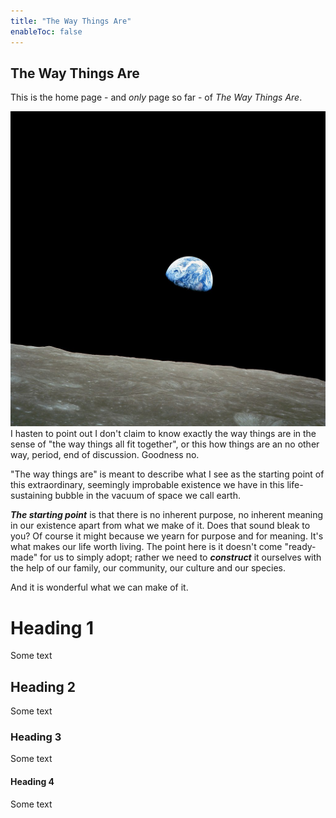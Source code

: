 ```yaml
---
title: "The Way Things Are"
enableToc: false
---
```

## The Way Things Are


This is the home page - and *only* page so far - of *The Way Things Are*.

 ![Earthrise taken from Apollo 8](notes/images/NASA-Apollo8-Dec24-Earthrise.jpg#right50)I hasten to point out I don't claim to know exactly the way things are in the sense of "the way things all fit together", or this how things are an no other way, period, end of discussion. Goodness no. 

"The way things are" is meant to describe what I see as the starting point of this extraordinary, seemingly improbable existence we have in this life-sustaining bubble in the vacuum of space we call earth.

***The starting point*** is that there is no inherent purpose, no inherent meaning in our existence apart from what we make of it. Does that sound bleak to you? Of course it might because we yearn for purpose and for meaning. It's what makes our life worth living. The point here is it doesn't come "ready-made" for us to simply adopt; rather we need to ***construct*** it ourselves with the help of our family, our community, our culture and our species.

And it is wonderful what we can make of it.

# Heading 1
Some text

## Heading 2
Some text

### Heading 3
Some text

#### Heading 4
Some text










